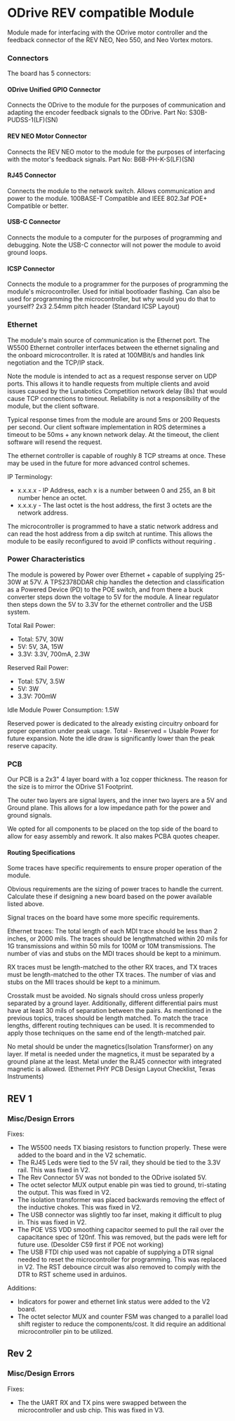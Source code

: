 # ODrive REV compatible Module

Module made for interfacing with the ODrive motor controller and the feedback connector of the REV NEO, Neo 550, and Neo Vortex motors.

### Connectors

The board has 5 connectors:

#### ODrive Unified GPIO Connector

Connects the ODrive to the module for the purposes of communication and adapting the encoder feedback signals to the ODrive.
Part No: S30B-PUDSS-1(LF)(SN)

#### REV NEO Motor Connector

Connects the REV NEO motor to the module for the purposes of interfacing with the motor's feedback signals.
Part No: B6B-PH-K-S(LF)(SN)

#### RJ45 Connector

Connects the module to the network switch. Allows communication and power to the module. 100BASE-T Compatible and IEEE 802.3af POE+ Compatible or better.

#### USB-C Connector

Connects the module to a computer for the purposes of programming and debugging. Note the USB-C connector will not power the module to avoid ground loops.

#### ICSP Connector

Connects the module to a programmer for the purposes of programming the module's microcontroller. Used for initial bootloader flashing. Can also be used for programming the microcontroller, but why would you do that to yourself?
2x3 2.54mm pitch header (Standard ICSP Layout)

### Ethernet

The module's main source of communication is the Ethernet port. The W5500 Ethernet controller interfaces between the ethernet signaling and the onboard microcontroller. It is rated at 100MBit/s and handles link negotiation and the TCP/IP stack.

Note the module is intended to act as a request response server on UDP ports. This allows it to handle requests from multiple clients and avoid issues caused by the Lunabotics Competition network delay (8s) that would cause TCP connections to timeout. Reliability is not a responsibility of the module, but the client software.

Typical response times from the module are around 5ms or 200 Requests per second. Our client software implementation in ROS determines a timeout to be 50ms + any known network delay. At the timeout, the client software will resend the request.

The ethernet controller is capable of roughly 8 TCP streams at once. These may be used in the future for more advanced control schemes.

IP Terminology:

-   x.x.x.x - IP Address, each x is a number between 0 and 255, an 8 bit number hence an octet.
-   x.x.x.y - The last octet is the host address, the first 3 octets are the network address.

The microcontroller is programmed to have a static network address and can read the host address from a dip switch at runtime. This allows the module to be easily reconfigured to avoid IP conflicts without requiring .

### Power Characteristics

The module is powered by Power over Ethernet + capable of supplying 25-30W at 57V. A TPS2378DDAR chip handles the detection and classification as a Powered Device (PD) to the POE switch, and from there a buck converter steps down the voltage to 5V for the module. A linear regulator then steps down the 5V to 3.3V for the ethernet controller and the USB system.

Total Rail Power:

-   Total: 57V, 30W
-   5V: 5V, 3A, 15W
-   3.3V: 3.3V, 700mA, 2.3W

Reserved Rail Power:

-   Total: 57V, 3.5W
-   5V: 3W
-   3.3V: 700mW

Idle Module Power Consumption: 1.5W

Reserved power is dedicated to the already existing circuitry onboard for proper operation under peak usage. Total - Reserved = Usable Power for future expansion. Note the idle draw is significantly lower than the peak reserve capacity.

### PCB

Our PCB is a 2x3" 4 layer board with a 1oz copper thickness. The reason for the size is to mirror the ODrive S1 Footprint.

The outer two layers are signal layers, and the inner two layers are a 5V and Ground plane. This allows for a low impedance path for the power and ground signals.

We opted for all components to be placed on the top side of the board to allow for easy assembly and rework. It also makes PCBA quotes cheaper.

#### Routing Specifications

Some traces have specific requirements to ensure proper operation of the module.

Obvious requirements are the sizing of power traces to handle the current. Calculate these if designing a new board based on the power available listed above.

Signal traces on the board have some more specific requirements.

Ethernet traces:
The total length of each MDI trace should be less than 2 inches, or 2000 mils. The traces should be lengthmatched within 20 mils for 1G transmissions and within 50 mils for 100M or 10M transmissions. The number of
vias and stubs on the MDI traces should be kept to a minimum.

RX traces must be length-matched to the other RX traces, and TX traces must be length-matched to the other
TX traces. The number of vias and stubs on the MII traces should be kept to a minimum.

Crosstalk must be avoided. No signals should cross unless properly separated by a ground layer. Additionally,
different differential pairs must have at least 30 mils of separation between the pairs.
As mentioned in the previous topics, traces should be length matched. To match the trace lengths, different
routing techniques can be used. It is recommended to apply those techniques on the same end of the
length-matched pair.

No metal should be under the magnetics{Isolation Transformer} on any layer. If metal is needed under the magnetics, it must be
separated by a ground plane at the least. Metal under the RJ45 connector with integrated magnetic is allowed.
(Ethernet PHY PCB Design Layout Checklist, Texas Instruments)

## REV 1

### Misc/Design Errors

Fixes:

-   The W5500 needs TX biasing resistors to function properly. These were added to the board and in the V2 schematic.
-   The RJ45 Leds were tied to the 5V rail, they should be tied to the 3.3V rail. This was fixed in V2.
-   The Rev Connector 5V was not bonded to the ODrive isolated 5V.
-   The octet selector MUX output enable pin was tied to ground, tri-stating the output. This was fixed in V2.
-   The isolation transformer was placed backwards removing the effect of the inductive chokes. This was fixed in V2.
-   The USB connector was slightly too far inset, making it difficult to plug in. This was fixed in V2.
-   The POE VSS VDD smoothing capacitor seemed to pull the rail over the capacitance spec of 120nf. This was removed, but the pads were left for future use. (Desolder C59 first if POE not working)
-   The USB FTDI chip used was not capable of supplying a DTR signal needed to reset the microcontroller for programming. This was replaced in V2. The RST debounce circuit was also removed to comply with the DTR to RST scheme used in arduinos.

Additions:

-   Indicators for power and ethernet link status were added to the V2 board.
-   The octet selector MUX and counter FSM was changed to a parallel load shift register to reduce the components/cost. It did require an additional microcontroller pin to be utilized.

## Rev 2

### Misc/Design Errors

Fixes:

-   The the UART RX and TX pins were swapped between the microcontroller and usb chip. This was fixed in V3.
